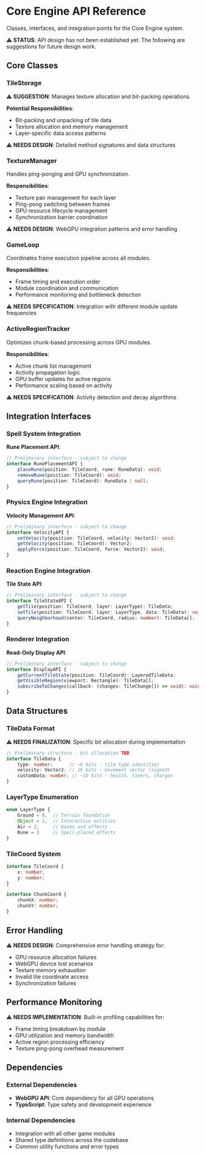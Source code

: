 # Core Engine API Reference

Classes, interfaces, and integration points for the Core Engine system.

⚠️ **STATUS**: API design has not been established yet. The following are suggestions for future design work.

## Core Classes

### TileStorage
⚠️ **SUGGESTION**: Manages texture allocation and bit-packing operations.

**Potential Responsibilities**:
- Bit-packing and unpacking of tile data
- Texture allocation and memory management
- Layer-specific data access patterns

⚠️ **NEEDS DESIGN**: Detailed method signatures and data structures

### TextureManager
Handles ping-ponging and GPU synchronization.

**Responsibilities**:
- Texture pair management for each layer
- Ping-pong switching between frames
- GPU resource lifecycle management
- Synchronization barrier coordination

⚠️ **NEEDS DESIGN**: WebGPU integration patterns and error handling

### GameLoop
Coordinates frame execution pipeline across all modules.

**Responsibilities**:
- Frame timing and execution order
- Module coordination and communication
- Performance monitoring and bottleneck detection

⚠️ **NEEDS SPECIFICATION**: Integration with different module update frequencies

### ActiveRegionTracker
Optimizes chunk-based processing across GPU modules.

**Responsibilities**:
- Active chunk list management
- Activity propagation logic
- GPU buffer updates for active regions
- Performance scaling based on activity

⚠️ **NEEDS SPECIFICATION**: Activity detection and decay algorithms

## Integration Interfaces

### Spell System Integration
**Rune Placement API**:
```typescript
// Preliminary interface - subject to change
interface RunePlacementAPI {
    placeRune(position: TileCoord, rune: RuneData): void;
    removeRune(position: TileCoord): void;
    queryRune(position: TileCoord): RuneData | null;
}
```

### Physics Engine Integration  
**Velocity Management API**:
```typescript
// Preliminary interface - subject to change
interface VelocityAPI {
    setVelocity(position: TileCoord, velocity: Vector2): void;
    getVelocity(position: TileCoord): Vector2;
    applyForce(position: TileCoord, force: Vector2): void;
}
```

### Reaction Engine Integration
**Tile State API**:
```typescript
// Preliminary interface - subject to change  
interface TileStateAPI {
    getTile(position: TileCoord, layer: LayerType): TileData;
    setTile(position: TileCoord, layer: LayerType, data: TileData): void;
    queryNeighborhood(center: TileCoord, radius: number): TileData[];
}
```

### Renderer Integration
**Read-Only Display API**:
```typescript
// Preliminary interface - subject to change
interface DisplayAPI {
    getCurrentTileState(position: TileCoord): LayeredTileData;
    getVisibleRegion(viewport: Rectangle): TileData[];
    subscribeToChanges(callback: (changes: TileChange[]) => void): void;
}
```

## Data Structures

### TileData Format
⚠️ **NEEDS FINALIZATION**: Specific bit allocation during implementation

```typescript
// Preliminary structure - bit allocation TBD
interface TileData {
    type: number;      // ~6 bits - tile type identifier
    velocity: Vector2; // 16 bits - movement vector (signed)
    customData: number; // ~10 bits - health, timers, charges
}
```

### LayerType Enumeration
```typescript
enum LayerType {
    Ground = 0,  // Terrain foundation
    Object = 1,  // Interactive entities  
    Air = 2,     // Gases and effects
    Rune = 3     // Spell-placed effects
}
```

### TileCoord System
```typescript
interface TileCoord {
    x: number;
    y: number;
}

interface ChunkCoord {
    chunkX: number;
    chunkY: number;
}
```

## Error Handling

⚠️ **NEEDS DESIGN**: Comprehensive error handling strategy for:
- GPU resource allocation failures
- WebGPU device lost scenarios  
- Texture memory exhaustion
- Invalid tile coordinate access
- Synchronization failures

## Performance Monitoring

⚠️ **NEEDS IMPLEMENTATION**: Built-in profiling capabilities for:
- Frame timing breakdown by module
- GPU utilization and memory bandwidth
- Active region processing efficiency
- Texture ping-pong overhead measurement

## Dependencies

### External Dependencies
- **WebGPU API**: Core dependency for all GPU operations
- **TypeScript**: Type safety and development experience

### Internal Dependencies  
- Integration with all other game modules
- Shared type definitions across the codebase
- Common utility functions and error types
